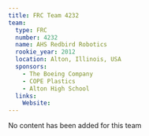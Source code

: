 ```yaml
---
title: FRC Team 4232
team:
  type: FRC
  number: 4232
  name: AHS Redbird Robotics
  rookie_year: 2012
  location: Alton, Illinois, USA
  sponsors:
    - The Boeing Company
    - COPE Plastics
    - Alton High School
  links:
    Website: 
---
```

No content has been added for this team